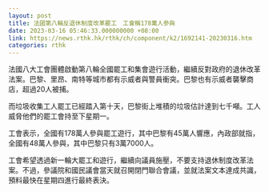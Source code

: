 ```yaml
---
layout: post
title: 法國第八輪反退休制度改革罷工　工會稱178萬人參與
date: 2023-03-16 05:46:33.000000000 +08:00
link: https://news.rthk.hk/rthk/ch/component/k2/1692141-20230316.htm
categories: rthk
---
```


法國八大工會團體啟動第八輪全國罷工和集會遊行活動，繼續反對政府的退休改革法案。巴黎、里昂、南特等城市都有示威者與警員衝突。巴黎也有示威者襲擊商店，超過20人被捕。

而垃圾收集工人罷工已經踏入第十天，巴黎街上堆積的垃圾估計達到七千噸。工人威脅他們的罷工會持至下星期一。

工會表示，全國有178萬人參與罷工遊行，其中巴黎有45萬人響應，內政部就指，全國有48萬人參與，其中巴黎只有3萬7000人。

工會希望透過新一輪大罷工和遊行，繼續向議員施壓，不要支持退休制度改革法案。不過，參議院和國民議會當天就召開閉門聯合會議，並就法案文本達成共識，預料最快在星期四進行最終表決。
